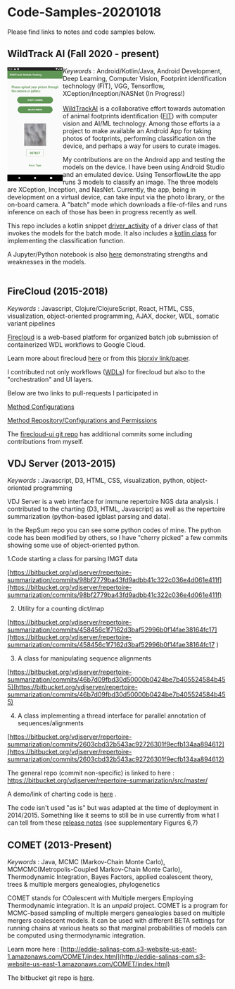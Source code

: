 # Code-Samples-20201018

Please find links to notes and code samples below.


## WildTrack AI (Fall 2020 - present)


<img align="left" src="WTMobil_AmurTiger.Screenshot.png" width="25%">

*Keywords* : Android/Kotlin/Java, Android Development, Deep Learning, Computer Vision, Footprint identification technology (FIT), VGG, Tensorflow, XCeption/Inception/NASNet (In Progress!)
<br><br>
[WildTrackAI](https://wildtrack.ml/) is a collaborative effort towards automation of animal footprints identification ([FIT](https://wildtrack.org/learn-more/footprint-identification-fit/)) with computer vision and AI/ML technology.  Among those efforts ia a project to make available an Android App for taking photos of footprints, performing classification on the device, and perhaps a way for users to curate images.

My contributions are on the Android app and testing the models on the device.  I have been using Android Studio and an emulated device.  Using TensorflowLite the app runs 3 models to classify an image.  The three models are XCeption, Inception, and NasNet.  Currently, the app, being in development on a virtual device, can take input via the photo library, or the on-board camera.  A "batch" mode which downloads a file-of-files and runs inference on each of those has been in progress recently as well.

This repo includes a kotlin snippet [driver_activity](https://github.com/eddie-a-salinas/Code-Samples-20201018/blob/main/wildtrack_code/driver_activity.kt) of a driver class of that invokes the models for the batch mode.
It also includes a [kotlin class](https://github.com/eddie-a-salinas/Code-Samples-20201018/blob/main/wildtrack_code/SpeciesClassifier.kt) for implementing the classification function.

A Jupyter/Python notebook is also [here](https://github.com/eddie-a-salinas/Code-Samples-20201018/blob/main/wildtrack_code/Explore_results.ipynb) demonstrating strengths and weaknesses in the models.
<br><br>
## FireCloud (2015-2018)

*Keywords* : Javascript, Clojure/ClojureScript, React, HTML, CSS, visualization, object-oriented programming, AJAX, docker, WDL, somatic variant pipelines

[Firecloud](https://portal.firecloud.org/) is a web-based platform for organized batch job submission of containerized WDL workflows to Google Cloud.

Learn more about firecloud [here](https://datascience.cancer.gov/news-events/events/firecloud-future-cancer-genome-analysis) or from this [biorxiv link/paper](https://www.biorxiv.org/content/10.1101/209494v1).

I contributed not only workflows ([WDLs](https://github.com/openwdl/wdl)) for firecloud but also to the "orchestration" and UI layers.

Below are two links to pull-requests I participated in 

[Method Configurations](https://github.com/broadinstitute/firecloud-ui/pull/37)


[Method Repository/Configurations and Permissions](https://github.com/broadinstitute/firecloud-ui/pull/199)


The [firecloud-ui git repo](https://github.com/broadinstitute/firecloud-ui) has additional commits some including contributions from myself.


## VDJ Server (2013-2015)

*Keywords* : Javascript, D3, HTML, CSS, visualization, python, object-oriented programming

VDJ Server is a web interface for immune repertoire NGS data analysis.  I contributed to the charting (D3, HTML, Javascript) as well as the repertoire summarization (python-based igblast parsing and data).  

In the RepSum repo you can see some python codes of mine.  The python code has been modified by others, so
I have "cherry picked" a few commits showing some use of object-oriented python.

1.Code starting a class for parsing IMGT data

[https://bitbucket.org/vdjserver/repertoire-summarization/commits/98bf2779ba43fd9adbb41c322c036e4d061e411f](https://bitbucket.org/vdjserver/repertoire-summarization/commits/98bf2779ba43fd9adbb41c322c036e4d061e411f)

2. Utility for a counting dict/map

[https://bitbucket.org/vdjserver/repertoire-summarization/commits/458456c1f7162d3baf52996b0f14fae38164fc17](https://bitbucket.org/vdjserver/repertoire-summarization/commits/458456c1f7162d3baf52996b0f14fae38164fc17 )

3. A class for manipulating sequence alignments

[https://bitbucket.org/vdjserver/repertoire-summarization/commits/46b7d09fbd30d50000b0424be7b405524584b455](https://bitbucket.org/vdjserver/repertoire-summarization/commits/46b7d09fbd30d50000b0424be7b405524584b455)

4. A class implementing a thread interface for parallel annotation of sequences/alignments

[https://bitbucket.org/vdjserver/repertoire-summarization/commits/2603cbd32b543ac92726301f9ecfb134aa894612](https://bitbucket.org/vdjserver/repertoire-summarization/commits/2603cbd32b543ac92726301f9ecfb134aa894612)


The general repo (commit non-specific) is linked to here : 
https://bitbucket.org/vdjserver/repertoire-summarization/src/master/

A demo/link of charting code is [here](http://eddie-salinas-com.s3-website-us-east-1.amazonaws.com/vdj_server/charts/dynaChart.html) .

The code isn't used "as is" but was adapted at the time of deployment in 2014/2015.  Something like it seems to still be in use currently from what I can tell from these [release notes](https://vdjserver.org/docs/QuickStart/VDJServer_Release1.1_Basic_Analysis_Workflow.pdf) (see supplementary Figures 6,7)



## COMET (2013-Present)

*Keywords* : Java, MCMC (Markov-Chain Monte Carlo), MCMCMC(Metropolis-Coupled Markov-Chain Monte Carlo), Thermodynamic Integration, Bayes Factors, applied coalescent theory, trees & multiple mergers genealogies, phylogenetics

COMET stands for COalescent with Multiple mergers Employing Thermodynamic integration.  It is an *unpaid* project.  COMET is a program for MCMC-based sampling of multiple mergers genealogies based on multiple mergers coalescent models. It can be used with different BETA settings for running chains at various heats so that marginal probabilities of models can be computed using thermodynamic integration.

Learn more here : [http://eddie-salinas-com.s3-website-us-east-1.amazonaws.com/COMET/index.html](http://eddie-salinas-com.s3-website-us-east-1.amazonaws.com/COMET/index.html)

The bitbucket git repo is [here](https://bitbucket.org/eddieasalinas/comet/src/master/). 
